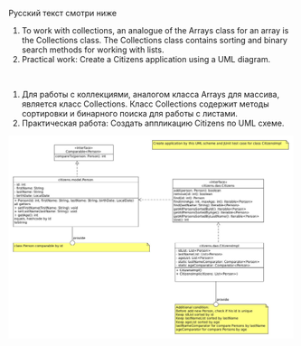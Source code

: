 Русский текст смотри ниже

<ol>
<li> To work with collections, an analogue of the Arrays class for an array is the Collections class.
The Collections class contains sorting and binary search methods for working with lists.
</li>
<li> Practical work: Create a Citizens application using a UML diagram.
</li>
</ol>

<br/>

<ol>
<li> Для работы с коллекциями, аналогом класса Arrays для массива, является класс Collections.
Класс Collections содержит методы сортировки и бинарного поиска для работы с листами.
</li>
<li> Практическая работа: Создать аппликацию Citizens по UML схеме.
</li>
</ol>
<img src="https://github.com/ait-tr/cohort34.1/blob/main/basic_programming/lesson_48/citizens.jpg?raw=true" alt="UML for Citizens application"/>